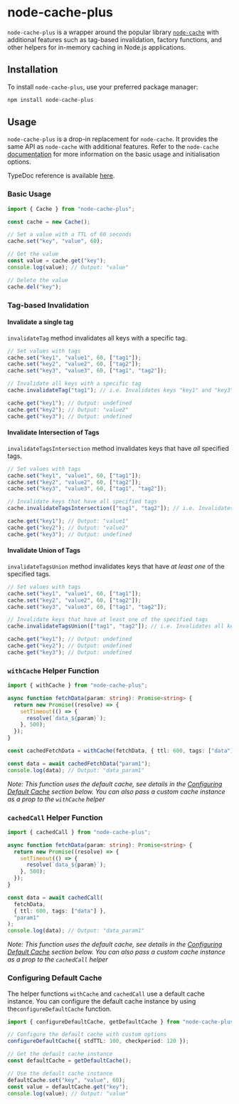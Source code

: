 # node-cache-plus

`node-cache-plus` is a wrapper around the popular library [`node-cache`](https://github.com/node-cache/node-cache/tree/master) with additional features such as tag-based invalidation, factory functions, and other helpers for in-memory caching in Node.js applications.

## Installation

To install `node-cache-plus`, use your preferred package manager:

```bash
npm install node-cache-plus
```

## Usage

`node-cache-plus` is a drop-in replacement for `node-cache`. It provides the same API as `node-cache` with additional features. Refer to the `node-cache` [documentation](https://github.com/node-cache/node-cache#options) for more information on the basic usage and initialisation options.

TypeDoc reference is available [here](https://apetta.github.io/node-cache-plus/).

### Basic Usage

```typescript
import { Cache } from "node-cache-plus";

const cache = new Cache();

// Set a value with a TTL of 60 seconds
cache.set("key", "value", 60);

// Get the value
const value = cache.get("key");
console.log(value); // Output: "value"

// Delete the value
cache.del("key");
```

### Tag-based Invalidation

#### Invalidate a single tag

`invalidateTag` method invalidates all keys with a specific tag.

```typescript
// Set values with tags
cache.set("key1", "value1", 60, ["tag1"]);
cache.set("key2", "value2", 60, ["tag2"]);
cache.set("key3", "value3", 60, ["tag1", "tag2"]);

// Invalidate all keys with a specific tag
cache.invalidateTag("tag1"); // i.e. Invalidates keys "key1" and "key3"

cache.get("key1"); // Output: undefined
cache.get("key2"); // Output: "value2"
cache.get("key3"); // Output: undefined
```

#### Invalidate Intersection of Tags

`invalidateTagsIntersection` method invalidates keys that have _all_ specified tags.

```typescript
// Set values with tags
cache.set("key1", "value1", 60, ["tag1"]);
cache.set("key2", "value2", 60, ["tag2"]);
cache.set("key3", "value3", 60, ["tag1", "tag2"]);

// Invalidate keys that have all specified tags
cache.invalidateTagsIntersection(["tag1", "tag2"]); // i.e. Invalidates key "key3"

cache.get("key1"); // Output: "value1"
cache.get("key2"); // Output: "value2"
cache.get("key3"); // Output: undefined
```

#### Invalidate Union of Tags

`invalidateTagsUnion` method invalidates keys that have _at least one_ of the specified tags.

```typescript
// Set values with tags
cache.set("key1", "value1", 60, ["tag1"]);
cache.set("key2", "value2", 60, ["tag2"]);
cache.set("key3", "value3", 60, ["tag1", "tag2"]);

// Invalidate keys that have at least one of the specified tags
cache.invalidateTagsUnion(["tag1", "tag2"]); // i.e. Invalidates all keys

cache.get("key1"); // Output: undefined
cache.get("key2"); // Output: undefined
cache.get("key3"); // Output: undefined
```

### `withCache` Helper Function

```typescript
import { withCache } from "node-cache-plus";

async function fetchData(param: string): Promise<string> {
  return new Promise((resolve) => {
    setTimeout(() => {
      resolve(`data_${param}`);
    }, 500);
  });
}

const cachedFetchData = withCache(fetchData, { ttl: 600, tags: ["data"] });

const data = await cachedFetchData("param1");
console.log(data); // Output: "data_param1"
```

_Note: This function uses the default cache, see details in the [Configuring Default Cache](#configuring-default-cache) section below. You can also pass a custom cache instance as a prop to the `withCache` helper_

### `cachedCall` Helper Function

```typescript
import { cachedCall } from "node-cache-plus";

async function fetchData(param: string): Promise<string> {
  return new Promise((resolve) => {
    setTimeout(() => {
      resolve(`data_${param}`);
    }, 500);
  });
}

const data = await cachedCall(
  fetchData,
  { ttl: 600, tags: ["data"] },
  "param1"
);
console.log(data); // Output: "data_param1"
```

_Note: This function uses the default cache, see details in the [Configuring Default Cache](#configuring-default-cache) section below. You can also pass a custom cache instance as a prop to the `cachedCall` helper_

### Configuring Default Cache

The helper functions `withCache` and `cachedCall` use a default cache instance. You can configure the default cache instance by using the`configureDefaultCache` function.

```typescript
import { configureDefaultCache, getDefaultCache } from "node-cache-plus";

// Configure the default cache with custom options
configureDefaultCache({ stdTTL: 100, checkperiod: 120 });

// Get the default cache instance
const defaultCache = getDefaultCache();

// Use the default cache instance
defaultCache.set("key", "value", 60);
const value = defaultCache.get("key");
console.log(value); // Output: "value"
```
